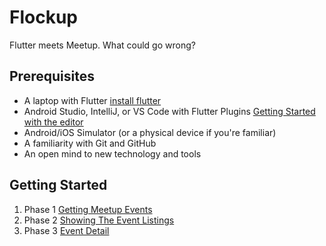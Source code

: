 # Flockup

Flutter meets Meetup. What could go wrong?

## Prerequisites
* A laptop with Flutter [install flutter](https://flutter.io/get-started/install)
* Android Studio, IntelliJ, or VS Code with Flutter Plugins [Getting Started with the editor](https://flutter.io/get-started/editor/)
* Android/iOS Simulator (or a physical device if you're familiar)
* A familiarity with Git and GitHub
* An open mind to new technology and tools

## Getting Started

1. Phase 1 [Getting Meetup Events](1_Connect_to_meetup.md)
2. Phase 2 [Showing The Event Listings](2_Home_layout.md)
3. Phase 3 [Event Detail](3_Event_detail.md)
